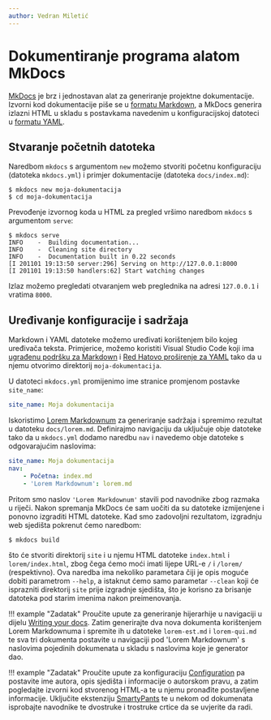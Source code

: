 ```yaml
---
author: Vedran Miletić
---
```


# Dokumentiranje programa alatom MkDocs

[MkDocs](https://www.mkdocs.org/) je brz i jednostavan alat za generiranje projektne dokumentacije. Izvorni kod dokumentacije piše se u [formatu Markdown](https://commonmark.org/help/), a MkDocs generira izlazni HTML u skladu s postavkama navedenim u konfiguracijskoj datoteci u [formatu YAML](https://yaml.org/).

## Stvaranje početnih datoteka

Naredbom `mkdocs` s argumentom `new` možemo stvoriti početnu konfiguraciju (datoteka `mkdocs.yml`) i primjer dokumentacije (datoteka `docs/index.md`):

``` shell
$ mkdocs new moja-dokumentacija
$ cd moja-dokumentacija
```

Prevođenje izvornog koda u HTML za pregled vršimo naredbom `mkdocs` s argumentom `serve`:

``` shell
$ mkdocs serve
INFO    -  Building documentation...
INFO    -  Cleaning site directory
INFO    -  Documentation built in 0.22 seconds
[I 201101 19:13:50 server:296] Serving on http://127.0.0.1:8000
[I 201101 19:13:50 handlers:62] Start watching changes
```

Izlaz možemo pregledati otvaranjem web preglednika na adresi `127.0.0.1` i vratima `8000`.

## Uređivanje konfiguracije i sadržaja

Markdown i YAML datoteke možemo uređivati korištenjem bilo kojeg uređivača teksta. Primjerice, možemo koristiti Visual Studio Code koji ima [ugrađenu podršku za Markdown](https://code.visualstudio.com/Docs/languages/markdown) i [Red Hatovo proširenje za YAML](https://marketplace.visualstudio.com/items?itemName=redhat.vscode-yaml) tako da u njemu otvorimo direktorij `moja-dokumentacija`.

U datoteci `mkdocs.yml` promijenimo ime stranice promjenom postavke `site_name`:

``` yaml
site_name: Moja dokumentacija
```

Iskoristimo [Lorem Markdownum](https://jaspervdj.be/lorem-markdownum/) za generiranje sadržaja i spremimo rezultat u datoteku `docs/lorem.md`. Definirajmo navigaciju da uključuje obje datoteke tako da u `mkdocs.yml` dodamo naredbu `nav` i navedemo obje datoteke s odgovarajućim naslovima:

``` yaml
site_name: Moja dokumentacija
nav:
    - Početna: index.md
    - 'Lorem Markdownum': lorem.md
```

Pritom smo naslov `'Lorem Markdownum'` stavili pod navodnike zbog razmaka u riječi. Nakon spremanja MkDocs će sam uočiti da su datoteke izmijenjene i ponovno izgraditi HTML datoteke. Kad smo zadovoljni rezultatom, izgradnju web sjedišta pokrenut ćemo naredbom:

``` shell
$ mkdocs build
```

što će stvoriti direktorij `site` i u njemu HTML datoteke `index.html` i `lorem/index.html`, zbog čega ćemo moći imati lijepe URL-e `/` i `/lorem/` (respektivno). Ova naredba ima nekoliko parametara čiji je opis moguće dobiti parametrom `--help`, a istaknut ćemo samo parametar `--clean` koji će isprazniti direktorij `site` prije izgradnje sjedišta, što je korisno za brisanje datoteka pod starim imenima nakon preimenovanja.

!!! example "Zadatak"
    Proučite upute za generiranje hijerarhije u navigaciji u dijelu [Writing your docs](https://www.mkdocs.org/user-guide/writing-your-docs/). Zatim generirajte dva nova dokumenta korištenjem Lorem Markdownuma i spremite ih u datoteke `lorem-est.md` i `lorem-qui.md` te sva tri dokumenta postavite u navigaciji pod 'Lorem Markdownum' s naslovima pojedinih dokumenata u skladu s naslovima koje je generator dao.

!!! example "Zadatak"
    Proučite upute za konfiguraciju [Configuration](https://www.mkdocs.org/user-guide/configuration/) pa postavite ime autora, opis sjedišta i informacije o autorskom pravu, a zatim pogledajte izvorni kod stvorenog HTML-a te u njemu pronađite postavljene informacije. Uključite ekstenziju [SmartyPants](https://python-markdown.github.io/extensions/smarty/) te u nekom od dokumenata isprobajte navodnike te dvostruke i trostruke crtice da se uvjerite da radi.
